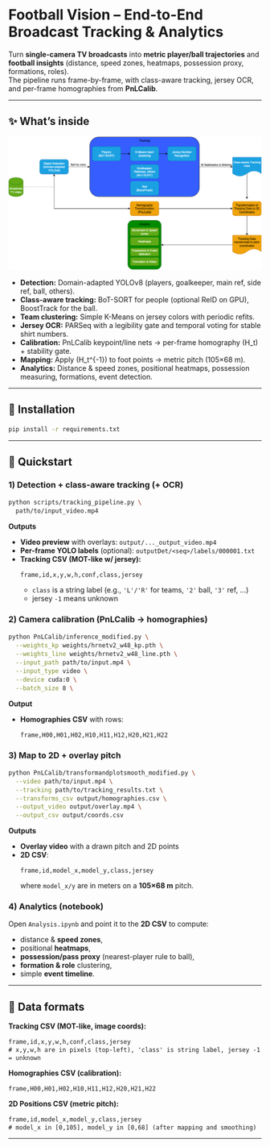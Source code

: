 # Football Vision – End-to-End Broadcast Tracking & Analytics

Turn **single-camera TV broadcasts** into **metric player/ball trajectories** and **football insights** (distance, speed zones, heatmaps, possession proxy, formations, roles).  
The pipeline runs frame-by-frame, with class-aware tracking, jersey OCR, and per-frame homographies from **PnLCalib**.

---

## ✨ What’s inside

![Pipeline overview](FlowChart-FootballVision.png)

- **Detection:** Domain-adapted YOLOv8 (players, goalkeeper, main ref, side ref, ball, others).  
- **Class-aware tracking:** BoT-SORT for people (optional ReID on GPU), BoostTrack for the ball.  
- **Team clustering:** Simple K-Means on jersey colors with periodic refits.  
- **Jersey OCR:** PARSeq with a legibility gate and temporal voting for stable shirt numbers.  
- **Calibration:** PnLCalib keypoint/line nets → per-frame homography \(H_t\) + stability gate.  
- **Mapping:** Apply \(H_t^{-1}\) to foot points → metric pitch (105×68 m).  
- **Analytics:** Distance & speed zones, positional heatmaps, possession measuring, formations, event detection.  

---

## 🔧 Installation

```bash
pip install -r requirements.txt
```

---

## 🚀 Quickstart

### 1) Detection + class-aware tracking (+ OCR)

```bash
python scripts/tracking_pipeline.py \
  path/to/input_video.mp4
```

**Outputs**
- **Video preview** with overlays: `output/..._output_video.mp4`  
- **Per-frame YOLO labels** (optional): `outputDet/<seq>/labels/000001.txt`  
- **Tracking CSV (MOT-like w/ jersey):**
  ```
  frame,id,x,y,w,h,conf,class,jersey
  ```
  - `class` is a string label (e.g., `'L'/'R'` for teams, `'2'` ball, `'3'` ref, …)
  - jersey `-1` means unknown

### 2) Camera calibration (PnLCalib → homographies)

```bash
python PnLCalib/inference_modified.py \
  --weights_kp weights/hrnetv2_w48_kp.pth \
  --weights_line weights/hrnetv2_w48_line.pth \
  --input_path path/to/input.mp4 \
  --input_type video \
  --device cuda:0 \
  --batch_size 8 \
```

**Output**
- **Homographies CSV** with rows:
  ```
  frame,H00,H01,H02,H10,H11,H12,H20,H21,H22
  ```

### 3) Map to 2D + overlay pitch

```bash
python PnLCalib/transformandplotsmooth_modified.py \
  --video path/to/input.mp4 \
  --tracking path/to/tracking_results.txt \
  --transforms_csv output/homographies.csv \
  --output_video output/overlay.mp4 \
  --output_csv output/coords.csv
```

**Outputs**
- **Overlay video** with a drawn pitch and 2D points  
- **2D CSV**:
  ```
  frame,id,model_x,model_y,class,jersey
  ```
  where `model_x/y` are in meters on a **105×68 m** pitch. 

### 4) Analytics (notebook)

Open `Analysis.ipynb` and point it to the **2D CSV** to compute:
- distance & **speed zones**,
- positional **heatmaps**,
- **possession/pass proxy** (nearest-player rule to ball),
- **formation & role** clustering,
- simple **event timeline**.

---

## 📄 Data formats

**Tracking CSV (MOT-like, image coords):**
```
frame,id,x,y,w,h,conf,class,jersey
# x,y,w,h are in pixels (top-left), 'class' is string label, jersey -1 = unknown
```

**Homographies CSV (calibration):**
```
frame,H00,H01,H02,H10,H11,H12,H20,H21,H22
```

**2D Positions CSV (metric pitch):**
```
frame,id,model_x,model_y,class,jersey
# model_x in [0,105], model_y in [0,68] (after mapping and smoothing)
```

---

